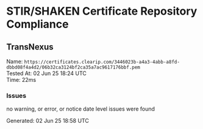# STIR/SHAKEN Certificate Repository Compliance

## TransNexus

Name: `https://certificates.clearip.com/3446023b-a4a3-4abb-a8fd-dbbd08f4a4d2/06b32ca3124bf2ca35a7ac9617176bbf.pem`\
Tested At: 02 Jun 25 18:24 UTC\
Time: 22ms

### Issues

no warning, or error, or notice date level issues were found

Generated: 02 Jun 25 18:58 UTC